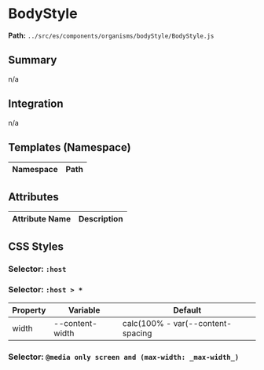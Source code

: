 # BodyStyle

**Path:** `../src/es/components/organisms/bodyStyle/BodyStyle.js`

## Summary

n/a

## Integration

n/a

## Templates (Namespace)

| Namespace | Path |
|------|------|

## Attributes

| Attribute Name | Description |
|----------------|-------------|

## CSS Styles

### Selector: `:host`


### Selector: `:host > *`

| Property | Variable | Default |
|----------|----------|----------|
| width | --content-width | calc(100% - var(--content-spacing |

### Selector: `@media only screen and (max-width: _max-width_)`


